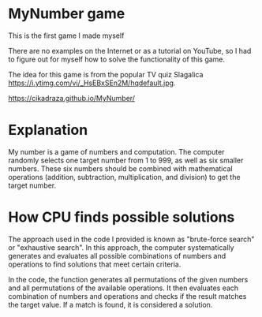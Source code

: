 # MyNumber game
This is the first game I made myself

There are no examples on the Internet or as a tutorial on YouTube, so I had to figure out for myself how to solve the functionality of this game.

The idea for this game is from the popular TV quiz Slagalica https://i.ytimg.com/vi/_HsEBxSEn2M/hqdefault.jpg.

https://cikadraza.github.io/MyNumber/

# Explanation
My number is a game of numbers and computation.
The computer randomly selects one target number from 1 to 999, as well as six smaller numbers. These six numbers should be combined with mathematical operations (addition, subtraction, multiplication, and division) to get the target number.

# How CPU finds possible solutions
The approach used in the code I provided is known as "brute-force search" or "exhaustive search". In this approach, the computer systematically generates and evaluates all possible combinations of numbers and operations to find solutions that meet certain criteria.

In the code, the function generates all permutations of the given numbers and all permutations of the available operations. It then evaluates each combination of numbers and operations and checks if the result matches the target value. If a match is found, it is considered a solution.
